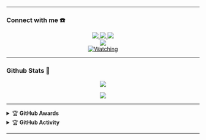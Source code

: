------

### Connect with me ☎️
<p align="center">
  <a href="https://instagram.com/yepz_py"><img src="https://img.shields.io/badge/Instagram-E4405F?style=for-the-badge&logo=instagram&logoColor=white"/> 
  <a href="https://wa.me/message/JBGU4J2DVYEDK1"><img src="https://img.shields.io/badge/WhatsApp-25D366?style=for-the-badge&logo=whatsapp&logoColor=white" />
  <a href="https://t.me/myyepz"><img src="https://img.shields.io/badge/Telegram-%230088cc.svg?&style=for-the-badge&logo=telegram&logoColor=white" /> <br>
  <a href="https://youtube.com/c/YepzPY"><img src="https://img.shields.io/badge/YouTube-YepzPY-ff0000?style=for-the-badge&logo=youtube&logoColor=ff0000&link=https://youtube.com/c/YepzPY" /><br>
  <a href="https://komarev.com/ghpvc/?username=Myyepz&color=blue&style=flat-square&label=Profile+Views"><img title="Watching" src="https://komarev.com/ghpvc/?username=Myyepz&color=blue&style=flat-square&label=Profile+View"></a>
</p>

------

### Github Stats 🚀

<p align="center"><a href="https://github.com/Myyepz"><img src="https://github-readme-stats.vercel.app/api?username=Myyepz&show_icons=true&theme=radical"></a></p>
<p align="center"><a href="https://github.com/Myyepz"><img src="https://github-readme-stats.vercel.app/api/top-langs/?username=Myyepz&theme=radical&layout=compact"></a></p> 

------

<details>
    <summary>&#127942 <b>GitHub Awards</b></summary><br/>

![Github Trophy](https://github-profile-trophy.vercel.app/?username=Myyepz)

</details>

<details>
    <summary>&#127942 <b>GitHub Activity</b></summary><br/>

![Metrics](https://metrics.lecoq.io/Myyepz?template=classic&repositories.forks=true&languages=1&languages.colors=github&languages.threshold=0%25&config.timezone=Asia%Palembang)

</details> 

------
